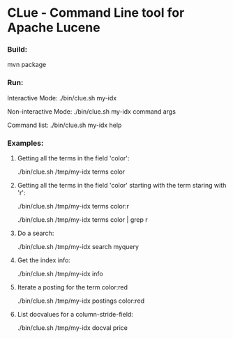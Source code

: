 CLue - Command Line tool for Apache Lucene
==========================================

### Build:

mvn package

### Run:

Interactive Mode:
    ./bin/clue.sh my-idx

Non-interactive Mode:
    ./bin/clue.sh my-idx command args

Command list:
    ./bin/clue.sh my-idx help

### Examples:

1. Getting all the terms in the field 'color':

    ./bin/clue.sh /tmp/my-idx terms color

2. Getting all the terms in the field 'color' starting with the term staring with 'r':

    ./bin/clue.sh /tmp/my-idx terms color:r

    ./bin/clue.sh /tmp/my-idx terms color | grep r

3. Do a search:

    ./bin/clue.sh /tmp/my-idx search myquery

4. Get the index info:

    ./bin/clue.sh /tmp/my-idx info

5. Iterate a posting for the term color:red

    ./bin/clue.sh /tmp/my-idx postings color:red

6. List docvalues for a column-stride-field:

    ./bin/clue.sh /tmp/my-idx docval price
